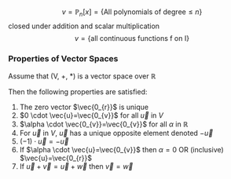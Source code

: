 $$
v=\mathbb{P}_{n}[x] = \{ \text{All polynomials of degree} \leq n \}
$$closed under addition and scalar multiplication
$$
v=\{ \text{all continuous functions f on I} \}
$$
### Properties of Vector Spaces
Assume that (V, +, \*) is a vector space over $\mathbb{R}$

Then the following properties are satisfied:
1) The zero vector $\vec{0_{r}}$ is unique
2) $0 \cdot \vec{u}=\vec{0_{v}}$ for all $\vec{u}$ in $V$
3) $\alpha \cdot  \vec{0_{v}}=\vec{0_{v}}$ for all $\alpha$ in $\mathbb{R}$
4) For $\vec{u}$ in $V$, $\vec{u}$ has a unique opposite element denoted $-\vec{u}$
5) $(-1)\cdot \vec{u}=-\vec{u}$
6) If $\alpha \cdot \vec{u}=\vec{0_{v}}$ then $\alpha = 0$ OR (inclusive) $\vec{u}=\vec{0_{r}}$
7) If $\vec{u}+\vec{v}=\vec{u}+\vec{w}$ then $\vec{v}=\vec{w}$

